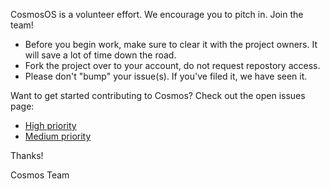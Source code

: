 CosmosOS is a volunteer effort. We encourage you to pitch in. Join the team!

- Before you begin work, make sure to clear it with the project owners. It will save a lot of time down the road.
- Fork the project over to your account, do not request repostory access.
- Please don't "bump" your issue(s). If you've filed it, we have seen it.

Want to get started contributing to Cosmos? Check out the open issues page:
- [High priority](https://github.com/CosmosOS/Cosmos/issues?q=is%3Aopen+is%3Aissue+label%3Apriority_high)
- [Medium priority](https://github.com/CosmosOS/Cosmos/labels/priority_medium)


Thanks!

Cosmos Team
